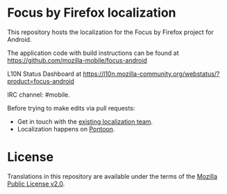 # Focus by Firefox localization

This repository hosts the localization for the Focus by Firefox project for Android.

The application code with build instructions can be found at https://github.com/mozilla-mobile/focus-android

L10N Status Dashboard at https://l10n.mozilla-community.org/webstatus/?product=focus-android

IRC channel: #mobile.

Before trying to make edits via pull requests:
* Get in touch with the [existing localization team](https://wiki.mozilla.org/L10n:Teams).
* Localization happens on [Pontoon](https://pontoon.mozilla.org/projects/focus-for-android/).

# License

Translations in this repository are available under the terms of the [Mozilla Public License v2.0](http://www.mozilla.org/MPL/2.0/).
